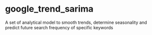 # google_trend_sarima
A set of analytical model to smooth trends, determine seasonality and predict future search frequency of specific keywords
